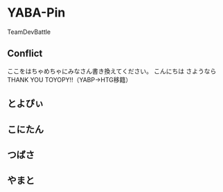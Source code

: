 # YABA-Pin
TeamDevBattle


## Conflict
ここをはちゃめちゃにみなさん書き換えてください。
こんにちは
さようなら
THANK YOU TOYOPY!!（YABP→HTG移籍）


## とよぴぃ

## こにたん

## つばさ

## やまと
